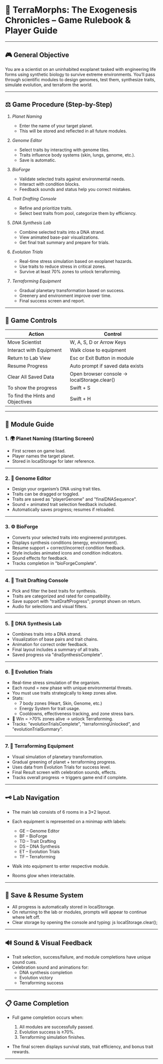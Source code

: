# 🌌 TerraMorphs: The Exogenesis Chronicles – Game Rulebook & Player Guide

---

## 🎮 General Objective
You are a scientist on an uninhabited exoplanet tasked with engineering life forms using synthetic biology to survive extreme environments. You’ll pass through scientific modules to design genomes, test them, synthesize traits, simulate evolution, and terraform the world.

---

## ⚖ Game Procedure (Step-by-Step)

1. *Planet Naming*
   - Enter the name of your target planet.
   - This will be stored and reflected in all future modules.

2. *Genome Editor*
   - Select traits by interacting with genome tiles.
   - Traits influence body systems (skin, lungs, genome, etc.).
   - Save is automatic.

3. *BioForge*
   - Validate selected traits against environmental needs.
   - Interact with condition blocks.
   - Feedback sounds and status help you correct mistakes.

4. *Trait Drafting Console*
   - Refine and prioritize traits.
   - Select best traits from pool, categorize them by efficiency.

5. *DNA Synthesis Lab*
   - Combine selected traits into a DNA strand.
   - View animated base-pair visualizations.
   - Get final trait summary and prepare for trials.

6. *Evolution Trials*
   - Real-time stress simulation based on exoplanet hazards.
   - Use traits to reduce stress in critical zones.
   - Survive at least 70% zones to unlock terraforming.

7. *Terraforming Equipment*
   - Gradual planetary transformation based on success.
   - Greenery and environment improve over time.
   - Final success screen and report.

---

## 🔧 Game Controls

| Action                        | Control                     |
|------------------------------|-----------------------------|
| Move Scientist                | W, A, S, D or Arrow Keys |
| Interact with Equipment      | Walk close to equipment     |
| Return to Lab View           | Esc or Exit Button in module |
| Resume Progress              | Auto prompt if saved data exists |
| Clear All Saved Data         | Open browser console → localStorage.clear() |
| To show the progress         | Swift + S |
| To find the Hints and Objectives | Swift + H |

---

## 🧪 Module Guide

### 1. 🌍 Planet Naming (Starting Screen)
- First screen on game load.
- Player names the target planet.
- Stored in localStorage for later reference.

---

### 2. 🧬 Genome Editor
- Design your organism’s DNA using trait tiles.
- Traits can be dragged or toggled.
- Traits are saved as "playerGenome" and "finalDNASequence".
- Sound + animated trait selection feedback included.
- Automatically saves progress; resumes if reloaded.

---

### 3. ⚙ BioForge
- Converts your selected traits into engineered prototypes.
- Displays synthesis conditions (energy, environment).
- Resume support + correct/incorrect condition feedback.
- Style includes animated icons and condition indicators.
- Sound effects for feedback.
- Tracks completion in "bioForgeComplete".

---

### 4. 🔧 Trait Drafting Console
- Pick and filter the best traits for synthesis.
- Traits are categorized and rated for compatibility.
- Save support with "traitDraftProgress"; prompt shown on return.
- Audio for selections and visual filters.

---

### 5. 🧬 DNA Synthesis Lab
- Combines traits into a DNA strand.
- Visualization of base pairs and trait chains.
- Animation for correct order feedback.
- Final layout includes a summary of all traits.
- Saved progress via "dnaSynthesisComplete".

---

### 6. 🧢 Evolution Trials
- Real-time stress simulation of the organism.
- Each round = new phase with unique environmental threats.
- You must use traits strategically to keep zones alive.
- Stats:
  - 7 body zones (Heart, Skin, Genome, etc.)
  - Energy System for trait usage.
  - Cooldowns, effectiveness tracking, and zone stress bars.
- 🎯 Win = >70% zones alive → unlock Terraforming.
- Tracks: "evolutionTrialsComplete", "terraformingUnlocked", and "evolutionTrialSummary".

---

### 7. 🌱 Terraforming Equipment
- Visual simulation of planetary transformation.
- Gradual greening of planet + terraforming progress.
- Uses data from Evolution Trials for success level.
- Final Result screen with celebration sounds, effects.
- Tracks overall progress → triggers game end if complete.

---

## 🗝 Lab Navigation

- The main lab consists of 6 rooms in a 3×2 layout.
- Each equipment is represented on a minimap with labels:
  - GE – Genome Editor
  - BF – BioForge
  - TD – Trait Drafting
  - DS – DNA Synthesis
  - ET – Evolution Trials
  - TF – Terraforming

- Walk into equipment to enter respective module.
- Rooms glow when interactable.

---

## 📁 Save & Resume System

- All progress is automatically stored in localStorage.
- On returning to the lab or modules, prompts will appear to continue where left off.
- Clear storage by opening the console and typing:
js
localStorage.clear();


---

## 🔊 Sound & Visual Feedback

- Trait selection, success/failure, and module completions have unique sound cues.
- Celebration sound and animations for:
  - DNA synthesis completion
  - Evolution victory
  - Terraforming success

---

## 📋 Game Completion

- Full game completion occurs when:
  1. All modules are successfully passed.
  2. Evolution success is ≥70%.
  3. Terraforming simulation finishes.

- The final screen displays survival stats, trait efficiency, and bonus trait rewards.

---
